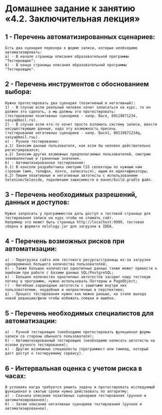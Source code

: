 # Домашнее задание к занятию «4.2. Заключительная лекция»

## 1 - Перечень автоматизированных сценариев:
	Есть два сценария перехода к форме записи, которые необходимо автоматизировать:
	а) - В начале страницы описания образовательной программы "Тестировщик";
	б) - В конце страницы описания образовательной программы "Тестировщик".

## 2 - Перечень инструментов с обоснованием выбора:
	Нужно протестировать два сценария (позитивный и негативный):
	1) - В случае если реальный человек хочет записаться на курс, то он должен это сделать, а мы должны это протестировать:
	(тестирование позитивных сценариев - напр. Вася, 89119871234, vasya@mail.ru).
	2) - В случае если кто-то хочет просто взломать систему записи, ввести несуществующие данные, надо эту возможность пресечь
	(тестирование негативных сценариев - напр. Вася1, 89119871234q, vasya@mail.ruь).
	а) - Ручное тестирование:
	а.1) Заносим данные пользователя, как если бы человек действительно регистрировался;
	а.2) Заносим других возможных предполагаемых пользователей, смотрим эквивалентные и граничные значения.
	б) - Автоматизированное тестирование:
	б.1) В консоли разработчика смотрим CSS селекторы по нужным нам строкам (имя, телефон, почта, записаться), ищем их идентификаторы;
	б.2) Пишем позитивные и негативные автотесты с использованием Selenium/Selenide, подключаем зависимости в maven/build.gradle файл.

## 3 - Перечень необходимых разрешений, данных и доступов:
	Нужно запросить у программистов дать доступ к тестовой странице для тестирования записи на курс чтобы не сломать сайт.
	Например это может быть страница http://localhost:9999, тестовая сборка в формате nelology.jar для загрузки в IDEA.

## 4 - Перечень возможных рисков при автоматизации:
	а) - Перегрузка сайта или тестового ресурса/страницы из-за загрузки одновременно большого количества пользователей;
	б) - Также большое количество однотипных данных также может привести к ошибкам при работе с базами данных SQL/PostgreSQL;
	в) - Большое количество однотипных автотестов засорит нашу тестовую логику в программе, нужно использовать Паттерны и PageObject;
	г) - Негибкие хардкодные автотесты с зашитыми внутри них пользователями, неудобные и непрактичные в перспективе;
	д) - Процесс тестирования нужен как можно раньше, на этапе выхода новой редакции/фичи чтобы избежать спешки и ошибок.

## 5 - Перечень необходимых специалистов для автоматизации:
	а) - Ручной тестировщик (необходимо протестировать функционал формы записи со стороны обычного пользователя);
	б) - Автоматизированный тестировщик (необходимо написать автотесты на основе ручного тестирования);
	в) - Другие возможные специалисты (программист или тимлид, который даст доступ к тестируемому сервису).

## 6 - Интервальная оценка с учетом риска в часах:
	В условиях когда требуется решить задачу и протестировать исследуемый функционал в сжатые сроки нужно действовать по алгоритму:
	а) - Сначала описание позитивных сценариев тестирования (ручное и автоматизированное);
	б) - Затем описание негативных сценариев тестирования (ручное и автоматизированное).
